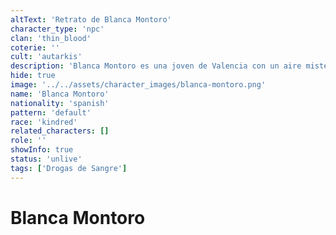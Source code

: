 ```yaml
---
altText: 'Retrato de Blanca Montoro'
character_type: 'npc'
clan: 'thin_blood'
coterie: ''
cult: 'autarkis'
description: 'Blanca Montoro es una joven de Valencia con un aire misterioso y frágil tiene una piel pálida casi translúcida que refleja su estado vampírico ojos grandes y oscuros con un brillo melancólico como si escondieran una vida perdida lleva el cabello negro azabache liso hasta los hombros con mechones que enmarcan su rostro su figura es delgada casi etérea y su postura es ligeramente encorvada como si tratara de pasar desapercibida viste un sencillo vestido negro combinado con botas de cuero gastadas y lleva un choker plateado junto con un anillo en forma de luna creciente su maquillaje es sutil pero siempre con un delineado oscuro en los ojos y labios de un rojo apagado.'
hide: true
image: '../../assets/character_images/blanca-montoro.png'
name: 'Blanca Montoro'
nationality: 'spanish'
pattern: 'default'
race: 'kindred'
related_characters: []
role: ''
showInfo: true
status: 'unlive'
tags: ['Drogas de Sangre']
---
```


# Blanca Montoro
